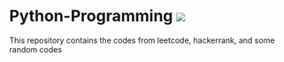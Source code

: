 # Python-Programming <img src="https://img.shields.io/badge/python%20-%2314354C.svg?&style=for-the-badge&logo=python&logoColor=white"/>
This repository contains the codes from leetcode, hackerrank, and some random codes
